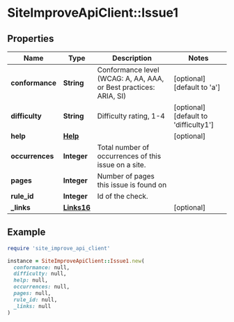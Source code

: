 # SiteImproveApiClient::Issue1

## Properties

| Name | Type | Description | Notes |
| ---- | ---- | ----------- | ----- |
| **conformance** | **String** | Conformance level (WCAG: A, AA, AAA, or Best practices: ARIA, SI) | [optional][default to &#39;a&#39;] |
| **difficulty** | **String** | Difficulty rating, 1-4 | [optional][default to &#39;difficulty1&#39;] |
| **help** | [**Help**](Help.md) |  | [optional] |
| **occurrences** | **Integer** | Total number of occurrences of this issue on a site. |  |
| **pages** | **Integer** | Number of pages this issue is found on |  |
| **rule_id** | **Integer** | Id of the check. |  |
| **_links** | [**Links16**](Links16.md) |  | [optional] |

## Example

```ruby
require 'site_improve_api_client'

instance = SiteImproveApiClient::Issue1.new(
  conformance: null,
  difficulty: null,
  help: null,
  occurrences: null,
  pages: null,
  rule_id: null,
  _links: null
)
```

